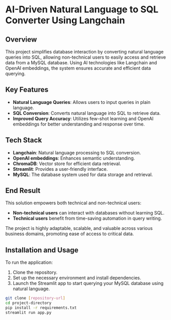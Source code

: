 # AI-Driven Natural Language to SQL Converter Using Langchain

## Overview

This project simplifies database interaction by converting natural language queries into SQL, allowing non-technical users to easily access and retrieve data from a MySQL database. Using AI technologies like Langchain and OpenAI embeddings, the system ensures accurate and efficient data querying.

## Key Features

- **Natural Language Queries**: Allows users to input queries in plain language.
- **SQL Conversion**: Converts natural language into SQL to retrieve data.
- **Improved Query Accuracy**: Utilizes few-shot learning and OpenAI embeddings for better understanding and response over time.

## Tech Stack

- **Langchain**: Natural language processing to SQL conversion.
- **OpenAI embeddings**: Enhances semantic understanding.
- **ChromaDB**: Vector store for efficient data retrieval.
- **Streamlit**: Provides a user-friendly interface.
- **MySQL**: The database system used for data storage and retrieval.

## End Result

This solution empowers both technical and non-technical users:

- **Non-technical users** can interact with databases without learning SQL.
- **Technical users** benefit from time-saving automation in query writing.

The project is highly adaptable, scalable, and valuable across various business domains, promoting ease of access to critical data.

## Installation and Usage

To run the application:

1. Clone the repository.
2. Set up the necessary environment and install dependencies.
3. Launch the Streamlit app to start querying your MySQL database using natural language.

```bash
git clone [repository-url]
cd project-directory
pip install -r requirements.txt
streamlit run app.py
```
